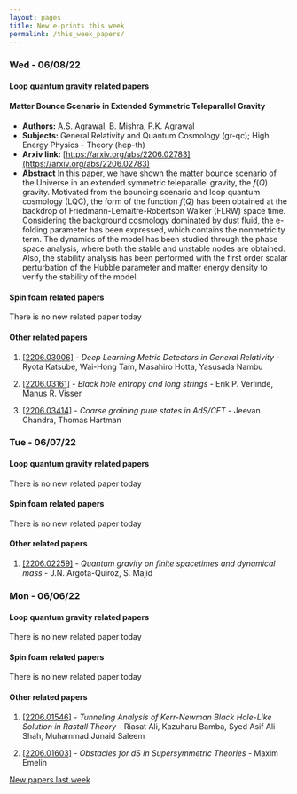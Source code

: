 ```yaml
---
layout: pages
title: New e-prints this week
permalink: /this_week_papers/
---
```




### Wed - 06/08/22

#### Loop quantum gravity related papers

#### **Matter Bounce Scenario in Extended Symmetric Teleparallel Gravity**
 - **Authors:** A.S. Agrawal, B. Mishra, P.K. Agrawal
 - **Subjects:** General Relativity and Quantum Cosmology (gr-qc); High Energy Physics - Theory (hep-th)
 - **Arxiv link:** [https://arxiv.org/abs/2206.02783](https://arxiv.org/abs/2206.02783)
 - **Abstract**
 In this paper, we have shown the matter bounce scenario of the Universe in an extended symmetric teleparallel gravity, the $f(Q)$ gravity. Motivated from the bouncing scenario and loop quantum cosmology (LQC), the form of the function $f(Q)$ has been obtained at the backdrop of Friedmann-Lema$\hat{i}$tre-Robertson Walker (FLRW) space time. Considering the background cosmology dominated by dust fluid, the e-folding parameter has been expressed, which contains the nonmetricity term. The dynamics of the model has been studied through the phase space analysis, where both the stable and unstable nodes are obtained. Also, the stability analysis has been performed with the first order scalar perturbation of the Hubble parameter and matter energy density to verify the stability of the model. 

#### Spin foam related papers

There is no new related paper today 



#### Other related papers

1. [[2206.03006]](https://arxiv.org/abs/2206.03006) - *Deep Learning Metric Detectors in General Relativity* - Ryota Katsube, Wai-Hong Tam, Masahiro Hotta, Yasusada Nambu

1. [[2206.03161]](https://arxiv.org/abs/2206.03161) - *Black hole entropy and long strings* - Erik P. Verlinde, Manus R. Visser

1. [[2206.03414]](https://arxiv.org/abs/2206.03414) - *Coarse graining pure states in AdS/CFT* - Jeevan Chandra, Thomas Hartman



### Tue - 06/07/22

#### Loop quantum gravity related papers

There is no new related paper today 

#### Spin foam related papers

There is no new related paper today 



#### Other related papers

1. [[2206.02259]](https://arxiv.org/abs/2206.02259) - *Quantum gravity on finite spacetimes and dynamical mass* - J.N. Argota-Quiroz, S. Majid



### Mon - 06/06/22

#### Loop quantum gravity related papers

There is no new related paper today 

#### Spin foam related papers

There is no new related paper today 



#### Other related papers

1. [[2206.01546]](https://arxiv.org/abs/2206.01546) - *Tunneling Analysis of Kerr-Newman Black Hole-Like Solution in Rastall  Theory* - Riasat Ali, Kazuharu Bamba, Syed Asif Ali Shah, Muhammad Junaid Saleem

1. [[2206.01603]](https://arxiv.org/abs/2206.01603) - *Obstacles for dS in Supersymmetric Theories* - Maxim Emelin






[New papers last week]({{site.url}}/archived/weekly/pre-prints/2022/06/06/archived_weekly_papers.html)